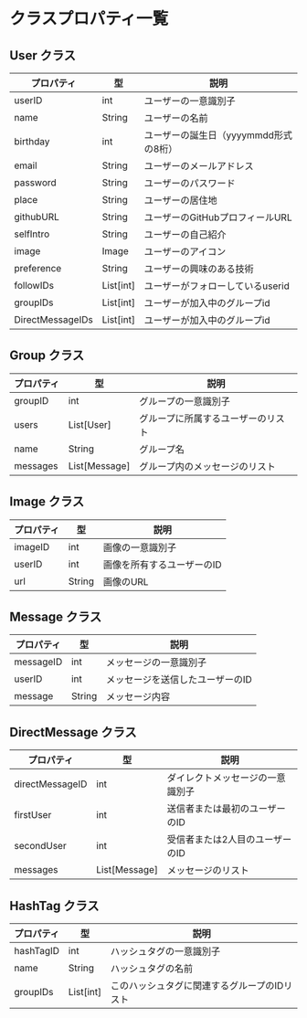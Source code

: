 # クラスプロパティ一覧

## User クラス

| プロパティ          | 型         | 説明                     |
|-------------------|------------|--------------------------|
| userID            | int        | ユーザーの一意識別子      |
| name              | String     | ユーザーの名前           |
| birthday          | int        | ユーザーの誕生日（yyyymmdd形式の8桁） |
| email             | String     | ユーザーのメールアドレス   |
| password          | String     | ユーザーのパスワード      |
| place             | String     | ユーザーの居住地          |
| githubURL         | String     | ユーザーのGitHubプロフィールURL |
| selfIntro         | String     | ユーザーの自己紹介        |
| image             | Image      | ユーザーのアイコン        |
| preference        | String     | ユーザーの興味のある技術   |
| followIDs         | List[int]  | ユーザーがフォローしているuserid     |
| groupIDs          | List[int]  | ユーザーが加入中のグループid     |
| DirectMessageIDs  | List[int]  | ユーザーが加入中のグループid                  |

## Group クラス

| プロパティ     | 型               | 説明                     |
|---------------|------------------|--------------------------|
| groupID       | int              | グループの一意識別子      |
| users         | List[User]       | グループに所属するユーザーのリスト |
| name          | String           | グループ名               |
| messages      | List[Message]    | グループ内のメッセージのリスト |

## Image クラス

| プロパティ     | 型               | 説明                     |
|---------------|------------------|--------------------------|
| imageID       | int              | 画像の一意識別子         |
| userID        | int              | 画像を所有するユーザーのID |
| url           | String           | 画像のURL                |

## Message クラス

| プロパティ     | 型               | 説明                     |
|---------------|------------------|--------------------------|
| messageID     | int              | メッセージの一意識別子    |
| userID        | int              | メッセージを送信したユーザーのID |
| message       | String           | メッセージ内容           |

## DirectMessage クラス

| プロパティ         | 型               | 説明                     |
|--------------------|------------------|--------------------------|
| directMessageID    | int              | ダイレクトメッセージの一意識別子 |
| firstUser          | int              | 送信者または最初のユーザーのID   |
| secondUser         | int              | 受信者または2人目のユーザーのID  |
| messages           | List[Message]    | メッセージのリスト        |

## HashTag クラス

| プロパティ     | 型               | 説明                     |
|---------------|------------------|--------------------------|
| hashTagID     | int              | ハッシュタグの一意識別子   |
| name          | String           | ハッシュタグの名前        |
| groupIDs      | List[int]        | このハッシュタグに関連するグループのIDリスト |
